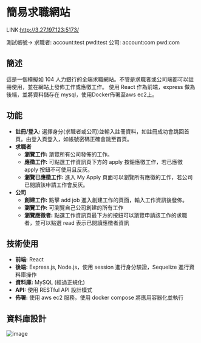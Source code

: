 # 簡易求職網站

LINK:http://3.27.197.123:5173/

測試帳號->
求職者: account:test pwd:test
公司: account:com pwd:com

## 簡述

這是一個模擬如 104 人力銀行的全端求職網站。不管是求職者或公司端都可以註冊使用，並在網站上發佈工作或應徵工作。
使用 React 作為前端，express 做為後端，並將資料儲存在 mysql，使用Docker佈署至aws ec2上。

## 功能

- **註冊/登入:** 選擇身分(求職者或公司)並輸入註冊資料，如註冊成功會跳回首頁。由登入頁登入，如帳號密碼正確會跳至首頁。
- **求職者**
  - **瀏覽工作:** 瀏覽所有公司發佈的工作。
  - **應徵工作:** 可點選工作資訊頁下方的 apply 按鈕應徵工作，若已應徵 apply 按鈕不可使用且反灰。
  - **瀏覽已應徵工作:** 進入 My Apply 頁面可以瀏覽所有應徵的工作，若公司已閱讀該申請工作會反灰。
- **公司**
  - **創建工作:** 點擊 add job 進入創建工作的頁面，輸入工作資訊後發佈。
  - **瀏覽工作:** 可瀏覽自己公司創建的所有工作
  - **瀏覽應徵者:** 點選工作資訊頁最下方的按鈕可以瀏覽申請該工作的求職者，並可以點選 read 表示已閱讀應徵者資訊

## 技術使用

- **前端:** React
- **後端:** Express.js, Node.js，使用 session 進行身分驗證，Sequelize 進行資料庫操作
- **資料庫:** MySQL (經過正規化)
- **API:** 使用 RESTful API 設計模式
- **佈署:** 使用 aws ec2 服務，使用 docker compose 將應用容器化並執行

## 資料庫設計

![image](https://github.com/user-attachments/assets/3e7e9deb-3957-4737-b3ee-95093473a339)

